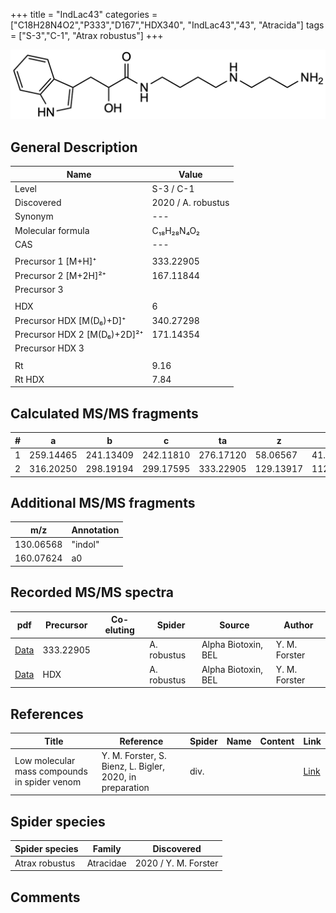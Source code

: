 +++
title = "IndLac43"
categories = ["C18H28N4O2","P333","D167","HDX340",
"IndLac43","43",
"Atracida"]
tags = ["S-3","C-1",
"Atrax robustus"]
+++

![](/img/IndLac43.png)

## General Description

| Name                       | Value              |
|----------------------------|--------------------|
| Level                      | S-3 / C-1          |
| Discovered                 | 2020 / A. robustus |
| Synonym                    | ---                |
| Molecular formula          | C₁₈H₂₈N₄O₂                   |
| CAS                        | ---                |
|                            |                    |
| Precursor 1 [M+H]⁺         | 333.22905                    |
| Precursor 2 [M+2H]²⁺       | 167.11844                   |
| Precursor 3                |                    |
|                            |                    |
| HDX                        | 6                   |
| Precursor HDX   [M(D₆)+D]⁺   | 340.27298                   |
| Precursor HDX 2 [M(D₆)+2D]²⁺ | 171.14354                   |
| Precursor HDX 3            |                    |
|                            |                    |
| Rt                         | 9.16                   |
| Rt HDX                     | 7.84                   |

## Calculated MS/MS fragments

| # | a         | b         | c         | ta        | z         | y         | tz        |
|---|-----------|-----------|-----------|-----------|-----------|-----------|-----------|
| 1 | 259.14465 | 241.13409 | 242.11810 | 276.17120 | 58.06567 | 41.03912 | 75.09222 |
| 2 | 316.20250 | 298.19194 | 299.17595 | 333.22905 | 129.13917 | 112.11262 | 146.16572 |

## Additional MS/MS fragments

| m/z | Annotation |
|-----|------------|
| 130.06568  | "indol"    |
| 160.07624  | a0         |

## Recorded MS/MS spectra

| pdf                                             | Precursor | Co-eluting | Spider      | Source                       | Author        |
|-------------------------------------------------|-----------|------------|-------------|------------------------------|---------------|
| [Data](/pdf/A-robustus/333_IndLac43_Ar.pdf)   | 333.22905  |            | A. robustus | Alpha Biotoxin, BEL  | Y. M. Forster |
| [Data](/pdf/A-robustus/333_IndLac43_Ar_HDX.pdf)   | HDX  |            | A. robustus | Alpha Biotoxin, BEL  | Y. M. Forster |

## References

| Title | Reference | Spider | Name | Content | Link |
|-------|-----------|--------|------|---------|------|
| Low molecular mass compounds in spider venom      | Y. M. Forster, S. Bienz, L. Bigler, 2020, in preparation          | div.       |   |   | [Link](unknown) |

## Spider species

| Spider species     | Family     | Discovered           |
|--------------------|------------|----------------------|
| Atrax robustus     | Atracidae  | 2020 / Y. M. Forster |

## Comments
